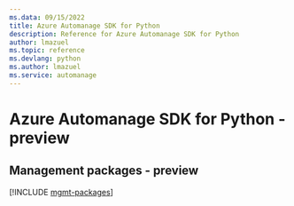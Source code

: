 ```yaml
---
ms.data: 09/15/2022
title: Azure Automanage SDK for Python
description: Reference for Azure Automanage SDK for Python
author: lmazuel
ms.topic: reference
ms.devlang: python
ms.author: lmazuel
ms.service: automanage
---
```

# Azure Automanage SDK for Python - preview

## Management packages - preview
[!INCLUDE [mgmt-packages](automanage-mgmt-index.md)]